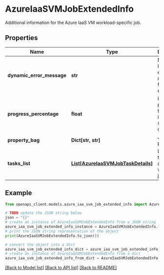 # AzureIaaSVMJobExtendedInfo

Additional information for the Azure IaaS VM workload-specific job.

## Properties

Name | Type | Description | Notes
------------ | ------------- | ------------- | -------------
**dynamic_error_message** | **str** | Non-localized error message for job execution. | [optional] 
**progress_percentage** | **float** | Indicates progress of the job. Null if it has not started or completed. | [optional] 
**property_bag** | **Dict[str, str]** | Job properties. | [optional] 
**tasks_list** | [**List[AzureIaaSVMJobTaskDetails]**](AzureIaaSVMJobTaskDetails.md) | List of tasks associated with this job. | [optional] 

## Example

```python
from openapi_client.models.azure_iaa_svm_job_extended_info import AzureIaaSVMJobExtendedInfo

# TODO update the JSON string below
json = "{}"
# create an instance of AzureIaaSVMJobExtendedInfo from a JSON string
azure_iaa_svm_job_extended_info_instance = AzureIaaSVMJobExtendedInfo.from_json(json)
# print the JSON string representation of the object
print(AzureIaaSVMJobExtendedInfo.to_json())

# convert the object into a dict
azure_iaa_svm_job_extended_info_dict = azure_iaa_svm_job_extended_info_instance.to_dict()
# create an instance of AzureIaaSVMJobExtendedInfo from a dict
azure_iaa_svm_job_extended_info_from_dict = AzureIaaSVMJobExtendedInfo.from_dict(azure_iaa_svm_job_extended_info_dict)
```
[[Back to Model list]](../README.md#documentation-for-models) [[Back to API list]](../README.md#documentation-for-api-endpoints) [[Back to README]](../README.md)


